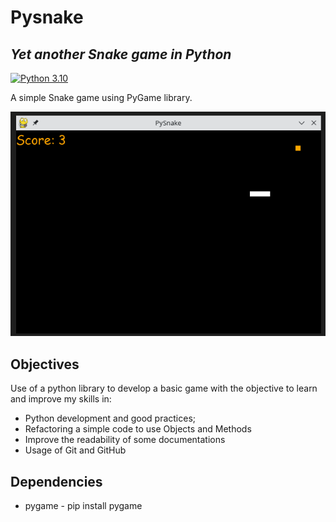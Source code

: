 # Pysnake

## _Yet another Snake game in Python_
[![Python 3.10](https://img.shields.io/badge/python-3.10-blue.svg)](https://www.python.org/downloads/release/python-3100/)

A simple Snake game using PyGame library.

![Pysnake game](pysnake.png "Snake game using PyGame library")

## Objectives

Use of a python library to develop a basic game with the objective to learn and improve my skills in:

* Python development and good practices;
* Refactoring a simple code to use Objects and Methods
* Improve the readability of some documentations
* Usage of Git and GitHub

## Dependencies

* pygame - pip install pygame

